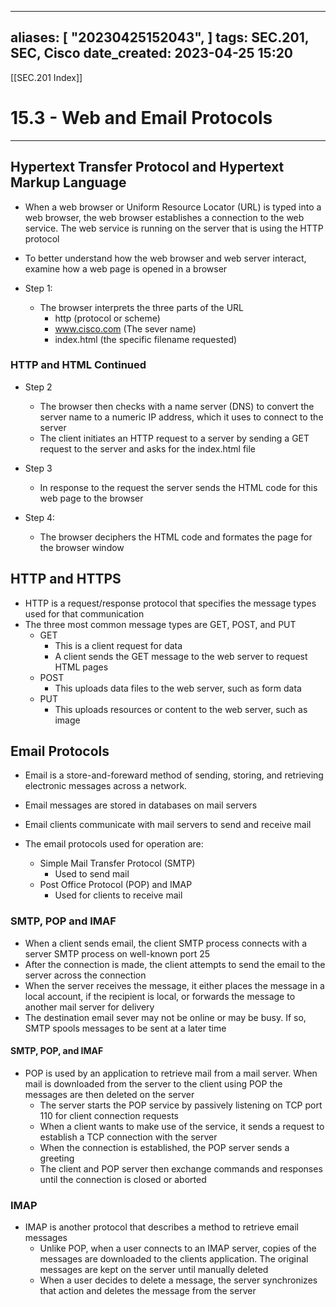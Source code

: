 
---
aliases: [ "20230425152043",  ]
tags: SEC.201, SEC, Cisco
date_created: 2023-04-25 15:20
---
[[SEC.201 Index]]
# 15.3 - Web and Email Protocols
---
## Hypertext Transfer Protocol and Hypertext Markup Language
- When a web browser or Uniform Resource Locator (URL) is typed into a web browser, the web browser establishes a connection to the web service. The web service is running on the server that is using the HTTP protocol
- To better understand how the web browser and web server interact, examine how a web page is opened in a browser

- Step 1:
	- The browser interprets the three parts of the URL
		- http (protocol or scheme)
		- www.cisco.com (The sever name)
		- index.html (the specific filename requested)

### HTTP and HTML Continued
- Step 2
	- The browser then checks with a name server (DNS) to convert the server name to a numeric IP address, which it uses to connect to the server
	- The client initiates an HTTP request to a server by sending a GET request to the server and asks for the index.html file

- Step 3
	- In response to the request the server sends the HTML code for this web page to the browser

- Step 4:
	- The browser deciphers the HTML code and formates the page for the browser window

## HTTP and HTTPS
- HTTP is a request/response protocol that specifies the message types used for that communication
- The three most common message types are GET, POST, and PUT
	- GET 
		- This is a client request for data
		- A client sends the GET message to the web server to request HTML pages
	- POST
		- This uploads data files to the web server, such as form data
	- PUT
		- This uploads resources or content to the web server, such as image

## Email Protocols 
- Email is a store-and-foreward method of sending, storing, and retrieving electronic messages across a network. 
- Email messages are stored in databases on mail servers
- Email clients communicate with mail servers to send and receive mail

- The email protocols used for operation are:
	- Simple Mail Transfer Protocol (SMTP)
		- Used to send mail
	- Post Office Protocol (POP) and IMAP
		- Used for clients to receive mail

### SMTP, POP and IMAF
- When a client sends email, the client SMTP process connects with a server SMTP process on well-known port 25
- After the connection is made, the client attempts to send the email to the server across the connection
- When the server receives the message, it either places the message in a local account, if the recipient is local, or forwards the message to another mail server for delivery
- The destination email sever may not be online or may be busy. If so, SMTP spools messages to be sent at a later time

#### SMTP, POP, and IMAF
- POP is used by an application to retrieve mail from a mail server. When mail is downloaded from the server to the client using POP the messages are then deleted on the server
	- The server starts the POP service by passively listening on TCP port 110 for client connection requests
	- When a client wants to make use of the service, it sends a request to establish a TCP connection with the server
	- When the connection is established, the POP server sends a greeting
	- The client and POP server then exchange commands and responses until the connection is closed or aborted 

### IMAP
- IMAP is another protocol that describes a method to retrieve email messages
	- Unlike POP, when a user connects to an IMAP server, copies of the messages are downloaded to the clients application. The original messages are kept on the server until manually deleted
	- When a user decides to delete a message, the server synchronizes that action and deletes the message from the server